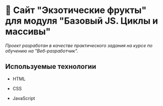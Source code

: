 # 🚀 Сайт "Экзотические фрукты" для модуля "Базовый JS. Циклы и массивы"

*Проект разработан в качестве практического задания на курсе по обучению на "Веб-разработчик".*

## Используемые технологии

+ HTML

+ CSS

+ JavaScript

